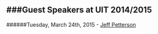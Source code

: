 ###Guest Speakers at UIT 2014/2015
---

######Tuesday, March 24th, 2015 - [Jeff Petterson](jeff-petterson.md)
